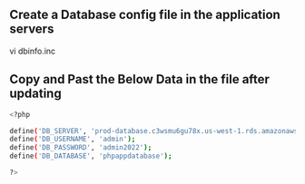 ## Create a Database config file in the application servers 
vi dbinfo.inc

## Copy and Past the Below Data in the file after updating
```bash
<?php

define('DB_SERVER', 'prod-database.c3wsmu6gu78x.us-west-1.rds.amazonaws.com');
define('DB_USERNAME', 'admin');
define('DB_PASSWORD', 'admin2022');
define('DB_DATABASE', 'phpappdatabase');

?>
```

